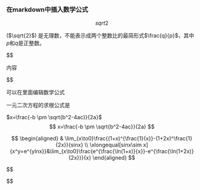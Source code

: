 ### 在markdown中插入数学公式

$$
sqrt{2}
$$

($\sqrt{2}$) 是无理数，不能表示成两个整数比的最简形式$\frac{q}{p}$，其中$p$和$q$是正整数。



\$$

内容

 \$$

可以在里面编辑数学公式

一元二次方程的求根公式是

$x=\frac{-b \pm \sqrt{b^2-4ac}}{2a}$
$$
x=\frac{-b \pm \sqrt{b^2-4ac}}{2a}
$$

$$
\begin{aligned}
& \lim_{x\to0}\frac{(1+x)^{\frac{1}{x}}-(1+2x)^\frac{1}{2x}}{sinx} \\
\xlongequal[sinx\sim x]{x^y=e^{ylnx}}&\lim_{x\to0}\frac{e^{\frac{\ln(1+x)}{x}}-e^{\frac{\ln(1+2x)}{2x}}}{x}
\end{aligned}
$$


$$

$$